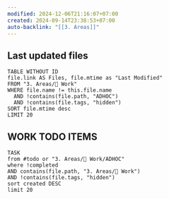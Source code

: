 ```yaml
---
modified: 2024-12-06T21:16:07+07:00
created: 2024-09-14T23:38:53+07:00
auto-backlink: "[[3. Areas]]"
---
```


## Last updated files
```dataview
TABLE WITHOUT ID
file.link AS Files, file.mtime as "Last Modified"
FROM "3. Areas/💼 Work"
WHERE file.name != this.file.name
  AND !contains(file.path, "ADHOC")
  AND !contains(file.tags, "hidden")
SORT file.mtime desc
LIMIT 20
```

## WORK TODO ITEMS
```dataview
TASK
from #todo or "3. Areas/💼 Work/ADHOC"
where !completed
AND contains(file.path, "3. Areas/💼 Work")
AND !contains(file.tags, "hidden")
sort created DESC
limit 20
```